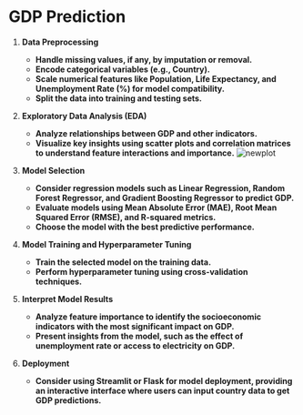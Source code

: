 # GDP Prediction

1. **Data Preprocessing**
    - **Handle missing values, if any, by imputation or removal.**
    - **Encode categorical variables (e.g., Country).**
    - **Scale numerical features like Population, Life Expectancy, and Unemployment Rate (%) for model compatibility.**
    - **Split the data into training and testing sets.**
  
      
2. **Exploratory Data Analysis (EDA)**
    - **Analyze relationships between GDP and other indicators.**
    - **Visualize key insights using scatter plots and correlation matrices to understand feature interactions and importance.**
    ![newplot](https://github.com/user-attachments/assets/6f587f42-3ad2-434e-b1b8-a68dd1a9f2c9)

  
      
3. **Model Selection**
    - **Consider regression models such as Linear Regression, Random Forest Regressor, and Gradient Boosting Regressor to predict GDP.**
    - **Evaluate models using Mean Absolute Error (MAE), Root Mean Squared Error (RMSE), and R-squared metrics.**
    - **Choose the model with the best predictive performance.**
  
      
4. **Model Training and Hyperparameter Tuning**
    - **Train the selected model on the training data.**
    - **Perform hyperparameter tuning using cross-validation techniques.**
  
      
5. **Interpret Model Results**
    - **Analyze feature importance to identify the socioeconomic indicators with the most significant impact on GDP.**
    - **Present insights from the model, such as the effect of unemployment rate or access to electricity on GDP.**
  

6. **Deployment**
    - **Consider using Streamlit or Flask for model deployment, providing an interactive interface where users can input country data to get GDP predictions.**
